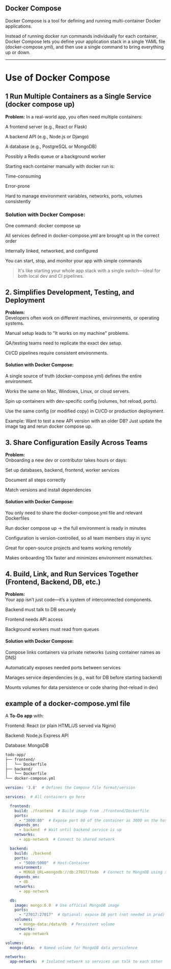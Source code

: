 ## Docker Compose   
Docker Compose is a tool for defining and running multi-container Docker applications.    

Instead of running docker run commands individually for each container, Docker Compose lets you define your application stack in a single YAML file (docker-compose.yml), and then use a single command to bring everything up or down.

---
# Use of  Docker Compose

## 1 Run Multiple Containers as a Single Service (docker compose up)
**Problem:**
In a real-world app, you often need multiple containers:

A frontend server (e.g., React or Flask)

A backend API (e.g., Node.js or Django)

A database (e.g., PostgreSQL or MongoDB)

Possibly a Redis queue or a background worker

Starting each container manually with docker run is:

Time-consuming

Error-prone

Hard to manage environment variables, networks, ports, volumes consistently

### Solution with Docker Compose:
One command: docker compose up

All services defined in docker-compose.yml are brought up in the correct order

Internally linked, networked, and configured

You can start, stop, and monitor your app with simple commands

>It's like starting your whole app stack with a single switch—ideal for both local dev and CI pipelines.

## 2. Simplifies Development, Testing, and Deployment
 **Problem:**  
Developers often work on different machines, environments, or operating systems.

Manual setup leads to "It works on my machine" problems.

QA/testing teams need to replicate the exact dev setup.

CI/CD pipelines require consistent environments.

#### Solution with Docker Compose:
A single source of truth (docker-compose.yml) defines the entire environment.

Works the same on Mac, Windows, Linux, or cloud servers.

Spin up containers with dev-specific config (volumes, hot reload, ports).

Use the same config (or modified copy) in CI/CD or production deployment.

 Example: Want to test a new API version with an older DB? Just update the image tag and rerun docker compose up.

## 3. Share Configuration Easily Across Teams
 
**Problem:**  
Onboarding a new dev or contributor takes hours or days:

Set up databases, backend, frontend, worker services

Document all steps correctly

Match versions and install dependencies

#### Solution with Docker Compose:
You only need to share the docker-compose.yml file and relevant Dockerfiles

Run docker compose up → the full environment is ready in minutes

Configuration is version-controlled, so all team members stay in sync

Great for open-source projects and teams working remotely

 Makes onboarding 10x faster and minimizes environment mismatches.

## 4. Build, Link, and Run Services Together (Frontend, Backend, DB, etc.)
**Problem:**  
Your app isn’t just code—it’s a system of interconnected components.

Backend must talk to DB securely

Frontend needs API access

Background workers must read from queues

#### Solution with Docker Compose:
Compose links containers via private networks (using container names as DNS)

Automatically exposes needed ports between services

Manages service dependencies (e.g., wait for DB before starting backend)

Mounts volumes for data persistence or code sharing (hot-reload in dev)


## example of a docker-compose.yml file

A **To-Do app** with:

Frontend: React (or plain HTML/JS served via Nginx)

Backend: Node.js Express API

Database: MongoDB

```bash
todo-app/
├── frontend/
│   └── Dockerfile
├── backend/
│   └── Dockerfile
└── docker-compose.yml
```




```yaml
version: '3.8'  # Defines the Compose file format/version

services:  # All containers go here

  frontend:
    build: ./frontend  # Build image from ./frontend/Dockerfile
    ports:
      - "3000:80"  # Expose port 80 of the container as 3000 on the host
    depends_on:
      - backend  # Wait until backend service is up
    networks:
      - app-network  # Connect to shared network

  backend:
    build: ./backend
    ports:
      - "5000:5000"  # Host:Container
    environment:
      - MONGO_URL=mongodb://db:27017/todo  # Connect to MongoDB using service name
    depends_on:
      - db
    networks:
      - app-network

  db:
    image: mongo:6.0  # Use official MongoDB image
    ports:
      - "27017:27017"  # Optional: expose DB port (not needed in prod)
    volumes:
      - mongo-data:/data/db  # Persistent volume
    networks:
      - app-network

volumes:
  mongo-data:  # Named volume for MongoDB data persistence

networks:
  app-network:  # Isolated network so services can talk to each other
```


